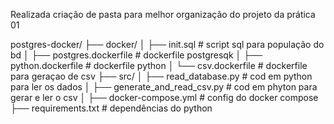 Realizada criação de pasta para melhor organização do projeto da prática 01

postgres-docker/
├── docker/
│   ├── init.sql                     # script sql para população do bd
│   ├── postgres.dockerfile          # dockerfile postgresqk
│   ├── python.dockerfile            # dockerfile python
│   └── csv.dockerfile               # dockerfile para geraçao de csv
├── src/
│   ├── read_database.py            # cod em python para ler os dados
│   ├── generate_and_read_csv.py    # cod em phyton para gerar e ler o csv
│ 
├── docker-compose.yml               # config do docker compose
├── requirements.txt                 # dependências do python
